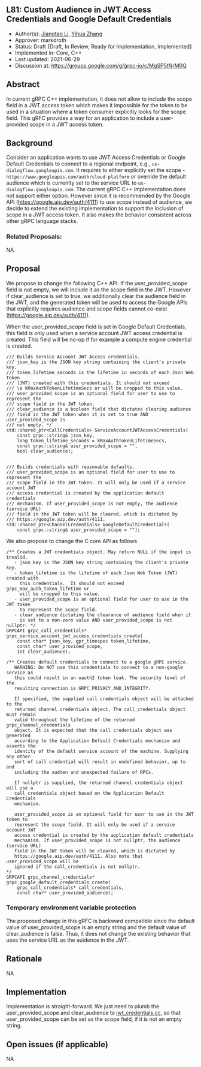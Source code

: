L81: Custom Audience in JWT Access Credentials and Google Default Credentials
----
* Author(s): [Jiangtao Li](https://github.com/jiangtaoli2016), [Yihua Zhang](https://github.com/yihuazhang)
* Approver: markdroth
* Status: Draft {Draft, In Review, Ready for Implementation, Implemented}
* Implemented in: Core, C++
* Last updated: 2021-06-29
* Discussion at: https://groups.google.com/g/grpc-io/c/MgSP5tNrM0Q

## Abstract

In current gRPC C++ implementation, it does not allow to include the scope
field in a JWT access token which makes it impossible for the token
to be used in a situation where a token consumer explicitly looks for the scope
field. This gRFC provides a way for an application to include a user-provided scope
in a JWT access token.

## Background

Consider an application wants to use JWT Access Credentials or Google Default
Credentials to connect to a regional endpoint, e.g.,
`us-dialogflow.googleapis.com`. It requires to either explicitly set the scope -
`https://www.googleapis.com/auth/cloud-platform` or override the default
audience which is currenlty set to the service URL to `us-dialogflow.googleapis.com`.
The current gRPC C++
implementation does not support either option. However since it is recommended by
the Google API (https://google.aip.dev/auth/4111) to use scope
instead of audience, we decide to extend the existing implementation to support
the inclusion of scope in a JWT access token. It also makes the behavior
consistent across other gRPC language stacks.

### Related Proposals: 

NA

## Proposal

We propose to change the following C++ API. If the user_provided_scope
field is not empty, we will include it as the scope field in the JWT.
However if clear_audience is set to true, we additionally clear
the audience field in the JWT, and the generated token will be used to
access the Google APIs that explicitly requires audience and scope fields
cannot co-exist (https://google.aip.dev/auth/4111).

When the user_provided_scope field is set in Google Default Credentials,
this field is only used when a service account JWT access credential is
created. This field will be no-op if for example a compute engine credential
is created.

```
/// Builds Service Account JWT Access credentials.
/// json_key is the JSON key string containing the client's private key.
/// token_lifetime_seconds is the lifetime in seconds of each Json Web Token
/// (JWT) created with this credentials. It should not exceed
/// \a kMaxAuthTokenLifetimeSecs or will be cropped to this value.
/// user_provided_scope is an optional field for user to use to represent the
/// scope field in the JWT token.
/// clear_audience is a boolean field that dictates clearing audience
/// field in the JWT token when it is set to true AND user_provided_scope is
/// not empty. */
std::shared_ptr<CallCredentials> ServiceAccountJWTAccessCredentials(
    const grpc::string& json_key,
    long token_lifetime_seconds = kMaxAuthTokenLifetimeSecs,
    const grpc::string& user_provided_scope = "",
    bool clear_audience);


/// Builds credentials with reasonable defaults.
/// user_provided_scope is an optional field for user to use to represent the
/// scope field in the JWT token. It will only be used if a service account JWT
/// access credential is created by the application default credentials
/// mechanism. If user_provided_scope is not empty, the audience (service URL)
/// field in the JWT token will be cleared, which is dictated by
/// https://google.aip.dev/auth/4111.
std::shared_ptr<ChannelCredentials> GoogleDefaultCredentials(
    const grpc::string& user_provided_scope = "");
```

We also propose to change the C core API as follows

```
/** Creates a JWT credentials object. May return NULL if the input is invalid.
   - json_key is the JSON key string containing the client's private key.
   - token_lifetime is the lifetime of each Json Web Token (JWT) created with
     this credentials.  It should not exceed grpc_max_auth_token_lifetime or
     will be cropped to this value.
   - user_provided_scope is an optional field for user to use in the JWT token
     to represent the scope field.
   - clear_audience dictating the clearance of audience field when it
     is set to a non-zero value AND user_provided_scope is not nullptr. */
GRPCAPI grpc_call_credentials*
grpc_service_account_jwt_access_credentials_create(
    const char* json_key, gpr_timespec token_lifetime,
    const char* user_provided_scope,
    int clear_audience);

/** Creates default credentials to connect to a google gRPC service.
   WARNING: Do NOT use this credentials to connect to a non-google service as
   this could result in an oauth2 token leak. The security level of the
   resulting connection is GRPC_PRIVACY_AND_INTEGRITY.

   If specified, the supplied call credentials object will be attached to the
   returned channel credentials object. The call_credentials object must remain
   valid throughout the lifetime of the returned grpc_channel_credentials
   object. It is expected that the call credentials object was generated
   according to the Application Default Credentials mechanism and asserts the
   identity of the default service account of the machine. Supplying any other
   sort of call credential will result in undefined behavior, up to and
   including the sudden and unexpected failure of RPCs.

   If nullptr is supplied, the returned channel credentials object will use a
   call credentials object based on the Application Default Credentials
   mechanism.

   user_provided_scope is an optional field for user to use in the JWT token to
   represent the scope field. It will only be used if a service account JWT
   access credential is created by the application default credentials
   mechanism. If user_provided_scope is not nullptr, the audience (service URL)
   field in the JWT token will be cleared, which is dictated by
   https://google.aip.dev/auth/4111. Also note that user_provided_scope will be
   ignored if the call_credentials is not nullptr.
*/
GRPCAPI grpc_channel_credentials* grpc_google_default_credentials_create(
    grpc_call_credentials* call_credentials,
    const char* user_provided_audience);
```

### Temporary environment variable protection

The proposed change in this gRFC is backward compatible since the default
value of user_provided_scope is an empty string and the default value of 
clear_audience is false. Thus, it does not change the existing behavior
that uses the service URL as the auidence in the JWT.

## Rationale

NA

## Implementation

Implementation is straight-forward. We just need to plumb the
user_provided_scope and clear_audience to [jwt_credentials.cc](https://github.com/grpc/grpc/blob/master/src/core/lib/security/credentials/jwt/jwt_credentials.cc), 
so that user_provided_scope can be set as the scope field, if it is not an empty
string.

## Open issues (if applicable)

NA
